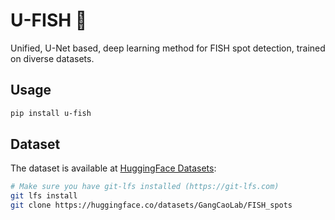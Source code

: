 # U-FISH 🎣

Unified, U-Net based, deep learning method for FISH spot detection, trained on diverse datasets.

## Usage

```bash
pip install u-fish
```

## Dataset

The dataset is available at [HuggingFace Datasets](https://huggingface.co/datasets/GangCaoLab/FISH_spots):

```bash
# Make sure you have git-lfs installed (https://git-lfs.com)
git lfs install
git clone https://huggingface.co/datasets/GangCaoLab/FISH_spots
```
